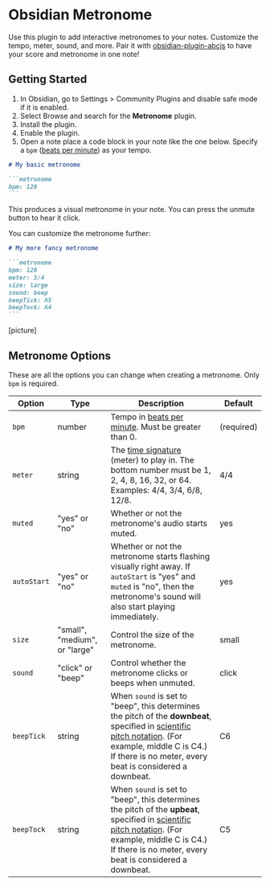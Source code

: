 # Obsidian Metronome

Use this plugin to add interactive metronomes to your notes. Customize the tempo, meter, sound, and more. Pair it with [obsidian-plugin-abcjs](https://github.com/TilBlechschmidt/obsidian-plugin-abcjs) to have your score and metronome in one note!

## Getting Started

1. In Obsidian, go to Settings > Community Plugins and disable safe mode if it is enabled.
1. Select Browse and search for the **Metronome** plugin.
1. Install the plugin.
1. Enable the plugin.
1. Open a note place a code block in your note like the one below. Specify a `bpm` ([beats per minute](https://en.wikipedia.org/wiki/Tempo)) as your tempo.

````markdown
# My basic metronome

```metronome
bpm: 120
```
````

This produces a visual metronome in your note. You can press the unmute button to hear it click.

You can customize the metronome further:

````markdown
# My more fancy metronome

```metronome
bpm: 120
meter: 3/4
size: large
sound: beep
beepTick: A5
beepTock: A4
```
````

[picture]

## Metronome Options

These are all the options you can change when creating a metronome. Only `bpm` is required.

| Option      | Type                          | Description                                                                                                                                                                                                                                                                | Default    |
| ----------- | ----------------------------- | -------------------------------------------------------------------------------------------------------------------------------------------------------------------------------------------------------------------------------------------------------------------------- | ---------- |
| `bpm`       | number                        | Tempo in [beats per minute](https://en.wikipedia.org/wiki/Tempo). Must be greater than 0.                                                                                                                                                                                  | (required) |
| `meter`     | string                        | The [time signature](https://en.wikipedia.org/wiki/Time_signature) (meter) to play in. The bottom number must be 1, 2, 4, 8, 16, 32, or 64. Examples: 4/4, 3/4, 6/8, 12/8.                                                                                                 | 4/4        |
| `muted`     | "yes" or "no"                 | Whether or not the metronome's audio starts muted.                                                                                                                                                                                                                         | yes        |
| `autoStart` | "yes" or "no"                 | Whether or not the metronome starts flashing visually right away. If `autoStart` is "yes" and `muted` is "no", then the metronome's sound will also start playing immediately.                                                                                             | yes        |
| `size`      | "small", "medium", or "large" | Control the size of the metronome.                                                                                                                                                                                                                                         | small      |
| `sound`     | "click" or "beep"             | Control whether the metronome clicks or beeps when unmuted.                                                                                                                                                                                                                | click      |
| `beepTick`  | string                        | When `sound` is set to "beep", this determines the pitch of the **downbeat**, specified in [scientific pitch notation](https://en.wikipedia.org/wiki/Scientific_pitch_notation). (For example, middle C is C4.) If there is no meter, every beat is considered a downbeat. | C6         |
| `beepTock`  | string                        | When `sound` is set to "beep", this determines the pitch of the **upbeat**, specified in [scientific pitch notation](https://en.wikipedia.org/wiki/Scientific_pitch_notation). (For example, middle C is C4.) If there is no meter, every beat is considered a downbeat.   | C5         |
